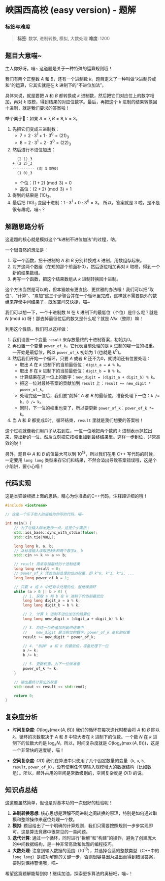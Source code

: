 # 峡国西高校 (easy version) - 题解

### 标签与难度
> **标签**: 数学, 进制转换, 模拟, 大数处理
> **难度**: 1200

## 题目大意喵~

主人你好呀，喵~ 这道题是关于一种特殊的运算规则哦！

我们有两个正整数 $A$ 和 $B$，还有一个进制数 $k$。题目定义了一种叫做“$k$进制异或和”的运算，它其实就是在 $k$ 进制下的“不进位加法”。

具体来说，就是要把 $A$ 和 $B$ 都转换成 $k$ 进制数，然后把它们对应位上的数字相加，再对 $k$ 取模，得到结果的对应位数字。最后，再把这个 $k$ 进制的结果转换回十进制，就是我们要求的答案啦！

举个栗子🌰：如果 $A=7, B=8, k=3$。
1.  先把它们变成三进制数：
    *   $7 = 2 \cdot 3^1 + 1 \cdot 3^0 = (21)_3$
    *   $8 = 2 \cdot 3^1 + 2 \cdot 3^0 = (22)_3$
2.  然后进行不进位加法：
    ```
      (2 1)_3
    + (2 2)_3
    ---------- (对 3 取模)
      (1 0)_3
    ```
    *   个位：$(1+2) \pmod 3 = 0$
    *   高位：$(2+2) \pmod 3 = 1$
3.  得到的结果是 $(10)_3$。
4.  最后把 $(10)_3$ 变回十进制：$1 \cdot 3^1 + 0 \cdot 3^0 = 3$。
所以，答案就是 3 啦，是不是很有趣呢，喵~？

## 解题思路分析

这道题的核心就是模拟这个“$k$进制不进位加法”的过程，呐。

一个很自然的想法是：
1.  写一个函数，把十进制的 $A$ 和 $B$ 分别转换成 $k$ 进制，用数组存起来。
2.  对齐这两个数组（在短的那个前面补0），然后逐位相加再对 $k$ 取模，得到一个新的结果数组。
3.  再写一个函数，把这个结果数组从 $k$ 进制转换回十进制。

这个方法当然是可以的，但本猫娘有更直接、更优雅的办法哦！我们可以把“取位”、“计算”、“累加”这三个步骤合并在一个循环里完成，这样就不需要额外的数组来存储中间结果了，既省空间又快捷，喵~

我们可以想一下，一个十进制数 $N$ 在 $k$ 进制下的最低位（个位）是什么呢？就是 $N \pmod k$ 呀！那去掉最低位后的数又是什么呢？就是 $N / k$（整除）嘛！

利用这个性质，我们可以这样做：
1.  我们设置一个变量 `result` 来存放最终的十进制答案，初始为0。
2.  再设置一个变量 `power_of_k`，它代表当前处理的是 $k$ 进制的哪一位的权重。一开始是最低位，所以 `power_of_k` 初始为 $1$ (也就是 $k^0$)。
3.  然后我们开始一个循环，只要 $A$ 或者 $B$ 还不为0，就说明还有位要处理：
    *   取出 $A$ 在 $k$ 进制下的当前最低位：`digit_a = A % k`。
    *   取出 $B$ 在 $k$ 进制下的当前最低位：`digit_b = B % k`。
    *   计算结果在这一位上的数字：`new_digit = (digit_a + digit_b) % k`。
    *   把这一位对最终答案的贡献加到 `result` 上：`result += new_digit * power_of_k`。
    *   处理完这一位后，我们要“削掉” $A$ 和 $B$ 的最低位，准备处理下一位：`A /= k`，`B /= k`。
    *   同时，下一位的权重也变了，所以要更新 `power_of_k`：`power_of_k *= k`。
4.  当 $A$ 和 $B$ 都变成0时，循环结束，`result` 里就是我们想要的答案啦！

这个过程就像我们用爪子从右到左，一位一位地把两个数的 $k$ 进制表示扒拉出来，算出新的一位，然后立刻把它按权重加到最终结果里。这样一步到位，非常高效的说！

另外，题目中 $A$ 和 $B$ 的值最大可以到 $10^{18}$，所以我们在用 C++ 写代码的时候，一定要用 `long long` 类型来存它们和结果，不然会溢出导致答案错误哦，这是个小陷阱，要小心喵！

## 代码实现

这是本猫娘根据上面的思路，精心为你准备的C++代码，注释超详细的哦！

```cpp
#include <iostream>

// 这是一个乐于助人的猫娘为你写的代码，喵~

int main() {
    // 为了让输入输出更快一点，这是个小魔法！
    std::ios_base::sync_with_stdio(false);
    std::cin.tie(NULL);

    long long k, a, b;
    // 从标准输入读取进制k和两个数字a, b
    std::cin >> k >> a >> b;

    // result 用来存储最终的十进制结果
    long long result = 0;
    // power_of_k 代表当前处理的位的权重，即 k^0, k^1, k^2, ...
    long long power_of_k = 1;

    // 只要 a 或 b 中还有未处理的位，就继续循环
    while (a > 0 || b > 0) {
        // 1. 获取 a 和 b 在 k 进制下的当前最低位
        long long digit_a = a % k;
        long long digit_b = b % k;

        // 2. 计算 k 进制不进位加法的结果位
        long long new_digit = (digit_a + digit_b) % k;

        // 3. 将这一位的值加到最终结果中
        //    new_digit 是当前位的数字，power_of_k 是它的权重
        result += new_digit * power_of_k;

        // 4. "削掉" a 和 b 的最低位，准备处理下一位
        a /= k;
        b /= k;

        // 5. 更新权重，为下一位做准备
        power_of_k *= k;
    }

    // 输出最终计算出的权重
    std::cout << result << std::endl;

    return 0;
}
```

## 复杂度分析

- **时间复杂度**: $O(\log_k(\max(A, B)))$
  我们的循环在每次迭代时都会将 $A$ 和 $B$ 除以 $k$。循环的次数取决于 $A$ 和 $B$ 中较大者在 $k$ 进制下的位数。一个数 $N$ 在 $k$ 进制下的位数大约是 $\log_k N$。所以，时间复杂度就是 $O(\log_k(\max(A, B)))$，这是一个非常快的速度呢，喵！

- **空间复杂度**: $O(1)$
  我们在算法中只使用了几个固定数量的变量（`k`, `a`, `b`, `result`, `power_of_k`），没有使用任何随输入规模增大的数据结构（比如数组）。所以，额外占用的空间是常数级别的，空间复杂度是 $O(1)$ 的说。

## 知识点总结

这道题虽然简单，但也是对基本功的一次很好的检验呢！

1.  **进制转换思想**: 核心思想是理解不同进制之间转换的原理，特别是如何通过取模和整除操作来逐位处理一个数。
2.  **模拟**: 题目给出了一个明确的计算规则，我们只需要按照规则一步步实现即可。这是算法竞赛中很常见的一类问题。
3.  **迭代计算**: 通过一个循环，同时进行“拆解”和“构建”的操作，避免了创建庞大的中间数据结构，是一种非常高效和优雅的编程技巧。
4.  **大数处理**: 注意到输入数据的范围（$10^{18}$），并选择合适的整数类型（C++中的 `long long`）是成功解题的关键一步，否则很容易因为溢出而得到错误答案，要时刻保持警惕哦，喵~

希望这篇题解能帮到你！继续加油，探索更多算法的奥秘吧，喵~！
